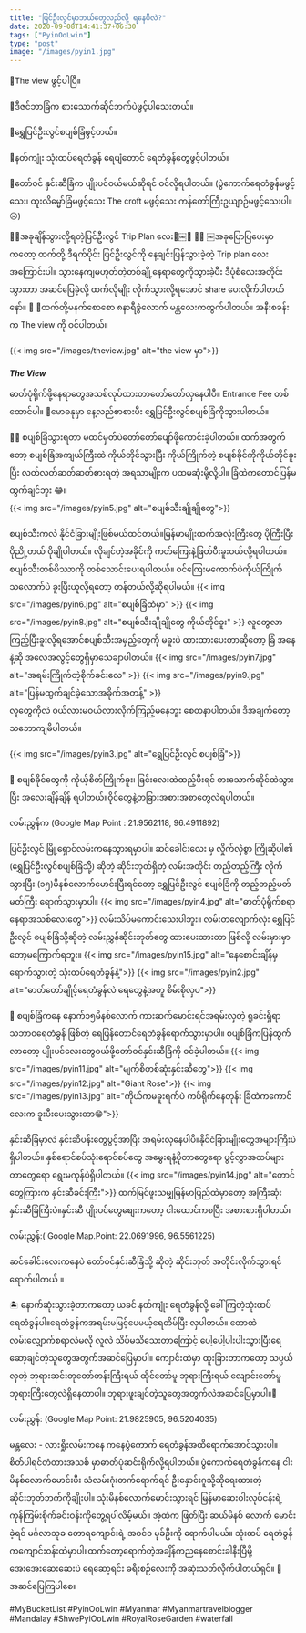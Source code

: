 ```yaml
---
title: "ပြင်ဦးလွင်မှာဘယ်တွေလည်လို့ ရနေပီလဲ?"
date: 2020-09-08T14:41:37+06:30
tags: ["PyinOoLwin"]
type: "post"
image: "/images/pyin1.jpg"
---
```




💚The view ဖွင့်ပါပြီ။

💚ဒီဇင်ဘာခြံက စားသောက်ဆိုင်ဘက်ပဲဖွင့်ပါသေးတယ်။

💚ရွှေပြင်ဦးလွင်စပျစ်ခြံဖွင့်တယ်။

💚နတ်ကျုံး သုံးထပ်ရေတံခွန် ရေပျံတောင် ရေတံခွန်တွေဖွင့်ပါတယ်။

💚တော်ဝင် နှင်းဆီခြံက ပျိုးပင်ဝယ်မယ်ဆိုရင် ဝင်လို့ရပါတယ်။
(ပွဲကောက်ရေတံခွန်မဖွင့်သေး၊ ထူးလိမ္မော်ခြံမဖွင့်သေး The croft မဖွင့်သေး ကန်တော်ကြီးဥယျာဉ်မဖွင့်သေးပါ။😢)




🥰🌲အခုချိန်သွားလို့ရတဲ့ပြင်ဦးလွင် Trip Plan လေး🌲￼🥰
 🌲🌲 ￼အခုပြောပြပေးမှာကတော့ ထက်တို့ ဒီရက်ပိုင်း ပြင်ဦးလွင်ကို နေ့ချင်းပြန်သွားခဲ့တဲ့ Trip plan လေးအကြောင်းပါ။
သွားနေကျမဟုတ်တဲ့တစ်ချို့နေရာတွေကိုသွားခဲ့ပီး ဒီပုံစံလေးအတိုင်း သွားတာ အဆင်ပြေခဲ့လို့ ထက်လိုမျိုး လိုက်သွားလို့ရအောင် share ပေးလိုက်ပါတယ်နော်။ 🥰
🚗ထက်တို့မနက်စောစော ၈နာရီခွဲလောက် မန္တလေးကထွက်ပါတယ်။ 
အနီးစခန်းက The view ကို ဝင်ပါတယ်။

{{< img src="/images/theview.jpg" alt="the view မှာ">}} 

***The View***

ဓာတ်ပုံရိုက်ဖို့နေရာတွေအသစ်လုပ်ထားတာတော်တော်လှနေပါပီ။ Entrance Fee တစ်ထောင်ပါ။
🍛မောဓနုမှာ နေ့လည်စာစားပီး ရွှေပြင်ဦးလွင်စပျစ်ခြံကိုသွားပါတယ်။



🍇🍇 စပျစ်ခြံသွားရတာ မထင်မှတ်ပဲတော်တော်ပျော်ဖို့ကောင်းခဲ့ပါတယ်။ ထက်အတွက်တော့ စပျစ်ခြံအကျယ်ကြီးထဲ ကိုယ်တိုင်သွားပြီး ကိုယ်ကြိုက်တဲ့ စပျစ်ခိုင်ကိုကိုယ်တိုင်ခူးပြီး လတ်လတ်ဆတ်ဆတ်စားရတဲ့ အရသာမျိုးက ပထမဆုံးမို့လို့ပါ။ ခြံထဲကတောင်ပြန်မထွက်ချင်ဘူး 😂။  
{{< img src="/images/pyin5.jpg" alt="စပျစ်သီးချိုချိုတွေ">}} 

စပျစ်သီးကလဲ နိုင်ငံခြားမျိုးဖြစ်မယ်ထင်တယ်။မြန်မာမျိုးထက်အလုံးကြီးတွေ ပိုကြီးပြီး ပိုညို့တယ် ပိုချိုပါတယ်။ လိုချင်တဲ့အခိုင်ကို ကတ်ကြေးနဲ့ဖြတ်ပီးခူးဝယ်လို့ရပါတယ်။ စပျစ်သီးတစ်ပိဿာကို တစ်သောင်းပေးရပါတယ်။ ဝင်ကြေးမကောက်ပဲကိုယ်ကြိုက်သလောက်ပဲ ခူးပြီးယူလို့ရတော့ တန်တယ်လို့ဆိုရပါမယ်။
{{< img src="/images/pyin6.jpg" alt="စပျစ်ခြံထဲမှာ" >}} 
{{< img src="/images/pyin8.jpg" alt="စပျစ်သီးချိုချိုတွေ ကိုယ်တိုင်ခူး" >}} 
လူတွေလာကြည့်ပြီးခူးလို့ရအောင်စပျစ်သီးအမှည့်တွေကို မခူးပဲ ထားထားပေးတာဆိုတော့ ခြံ အနေနဲ့ဆို အလေအလွင့်တွေရှိမှာသေချာပါတယ်။
{{< img src="/images/pyin7.jpg" alt="အရမ်းကြိုက်တဲ့စိုက်ခင်းလေ" >}}
{{< img src="/images/pyin9.jpg" alt="ပြန်မထွက်ချင်ခဲ့သောအခိုက်အတန့်" >}}  
လူတွေကိုလဲ ဝယ်လားမဝယ်လားလိုက်ကြည့်မနေဘူး စေတနာပါတယ်။ ဒီအချက်တော့ သဘောကျမိပါတယ်။ 

{{< img src="/images/pyin3.jpg" alt="ရွှေပြင်ဦးလွင် စပျစ်ခြံ">}}

🍇 စပျစ်ခိုင်တွေကို ကိုယ့်စိတ်ကြိုက်ခူး၊ ခြင်းလေးထဲထည့်ပီးရင် စားသောက်ဆိုင်ထဲသွားပြီး အလေးချိန်ချိန် ရပါတယ်။ဝိုင်တွေနဲ့တခြားအစားအစာတွေလဲရပါတယ်။

လမ်းညွှန်က (Google Map Point : 21.9562118, 96.4911892)


ပြင်ဦးလွင် မြို့ရှောင်လမ်းကနေသွားရမှာပါ။ ဆင်ခေါင်းလေး မှ လှိုက်လှဲစွာ ကြိုဆိုပါ၏ (ရွှေပြင်ဦးလွင်စပျစ်ခြံသ်ို့) ဆိုတဲ့ ဆိုင်းဘုတ်ရှိတဲ့ လမ်းအတိုင်း တည့်တည့်ကြီး လိုက်သွားပြီး (၁၅)မိနစ်လောက်မောင်းပြီးရင်တော့ ရွှေပြင်ဦးလွင် စပျစ်ခြံကို တည့်တည့်မတ်မတ်ကြီး ရောက်သွားမှာပါ။ 
{{< img src="/images/pyin4.jpg" alt="ဓာတ်ပုံရိုက်စရာနေရာအသစ်လေးတွေ">}}
လမ်းသိပ်မကောင်းသေးပါဘူး။ လမ်းတလျောက်လုံး ရွှေပြင်ဦးလွင် စပျစ်ခြံသို့ဆိုတဲ့ လမ်းညွှန်‌ဆိုင်းဘုတ်တွေ ထားပေးထားတာ ဖြစ်လို့ လမ်းမှားမှာတော့မကြောက်ရဘူး။
{{< img src="/images/pyin15.jpg" alt="နေစောင်းချိန်မှ ရောက်သွားတဲ့ သုံးထပ်ရေတံခွန်နဲ့">}} 
{{< img src="/images/pyin2.jpg" alt="ဓာတ်တော်ချိုင့်ရေတံခွန်လဲ ရေတွေနဲ့အတူ စိမ်းစိုလှပ">}} 


🗻 စပျစ်ခြံကနေ နောက်၁၅မိနစ်လောက် ကားဆက်မောင်းရင်အရမ်းလှတဲ့ ရူခင်းရှိရာ သဘာဝရေတံခွန် ဖြစ်တဲ့ ရေပြန်တောင်ရေတံခွန်ရောက်သွားမှာပါ။
စပျစ်ခြံကပြန်ထွက်လာတော့ ပျိုးပင်လေးတွေဝယ်ဖို့တော်ဝင်နှင်းဆီခြံကို ဝင်ခဲ့ပါတယ်။ 
{{< img src="/images/pyin11.jpg" alt="မျက်စိတစ်ဆုံးနှင်းဆီတွေ">}}
{{< img src="/images/pyin12.jpg" alt="Giant Rose">}}
{{< img src="/images/pyin13.jpg" alt="ကိုယ်ကမခူးရက်ပဲ ကပ်ရိုက်နေတုန်း ခြံထဲကကောင်လေးက ခူးပီးပေးသွားတာ😁">}}

နှင်းဆီခြံမှာလဲ နှင်းဆီပန်းတွေပွင့်အာပြီး  အရမ်းလှနေပါပီ။နိုင်ငံခြားမျိုးတွေအများကြီးပဲရှိပါတယ်။
နှစ်ရောင်စပ်သုံးရောင်စပ်တွေ အမွှေးရနံ့ပိုတာတွေရော ပွင့်လွှာအထပ်များတာတွေရော ရွေးမကုန်ပဲရှိပါတယ်။
{{< img src="/images/pyin14.jpg" alt="တောင်တွေကြားက နှင်းဆီခင်းကြီး">}}
 ထက်မြင်ဖူးသမျှမြန်မာပြည်ထဲမှာတော့ အကြီးဆုံးနှင်းဆီခြံကြီးပဲ။နှင်းဆီ ပျိုးပင်တွေစျေးကတော့ ငါးထောင်ကစပြီး အစားစားရှိပါတယ်။

လမ်းညွှန်:( Google Map.Point: 22.0691996, 96.5561225)


 
ဆင်ခေါင်းလေးကနေပဲ တော်ဝင်နှင်းဆီခြံသို့ ဆိုတဲ့ ဆိုင်းဘုတ် အတိုင်းလိုက်သွားရင်ရောက်ပါတယ် ။ 

🏝 နောက်ဆုံးသွားခဲ့တာကတော့ ယခင် နတ်ကျုံး ရေတံခွန်လို့ ခေါ်ကြတဲ့သုံးထပ်ရေတံခွန်ပါ။ရေတံခွန်ကအရမ်းမမြင့်ပေမယ့်ရေတိမ်ပြီး လှပါတယ်။ တောထဲလမ်းလျှောက်စရာလဲမလို လူလဲ သိပ်မသိသေးတာကြောင့် ပေါ့ပေါ့ပါးပါးသွားပြီးရေဆော့ချင်တဲ့သူတွေအတွက်အဆင်ပြေမှာပါ။
ကျောင်းထဲမှာ ထူးခြားတာကတော့ သပ္ပယ်လှတဲ့ ဘုရားဆင်းတုတော်တန်းကြီးရယ် ထိုင်တော်မူ ဘုရားကြီးရယ် လျောင်းတော်မူဘုရားကြီးတွေလဲရှိနေတာပါ။ ဘုရားဖူးချင်တဲ့သူတွေအတွက်လဲအဆင်ပြေမှာပါ။🥰

လမ်းညွှန်: (Google Map Point: 21.9825905, 96.5204035)


မန္တလေး - လားရှိုးလမ်းကနေ ကနေပွဲကောက် ရေတံခွန်အထိရောက်အောင်သွားပါ။စိတ်ပါရင်တံတားအသစ် မှာဓာတ်ပုံဆင်းရိုက်လို့ရပါတယ်။ ပွဲကောက်​​ရေတံခွန်ကနေ ငါးမိနစ်လောက်မောင်းပီး သံလမ်းဂုံးတက်ရောက်ရင် ဦးနှောင်းဂူသို့ဆိုရေးထားတဲ့ ဆိုင်းဘုတ်ဘက်ကိုချိုးပါ။ သုံးမိနစ်လောက်မောင်းသွားရင် မြန်မာဆေးဝါးလုပ်ငန်းရဲ့ ကုန်ကြမ်းစိုက်ခင်းဝန်းကိုတွေ့ရပါလိမ့်မယ်။ အဲ့ထဲက ဖြတ်ပြီး ဆယ်မိနစ် လောက် မောင်းခဲ့ရင် မင်္ဂလာသုခ တောရကျောင်းရဲ့ အဝင်ဝ မုခ်ဦးကို ရောက်ပါမယ်။ သုံးထပ် ရေတံခွန်ကကျောင်းဝန်းထဲမှာပါ။
​ထက်တော့ရောက်တဲ့အချိန်ကညနေစောင်းခါနီးပြီမို့ အေးအေးဆေးဆေးပဲ ရေဆော့ရင်း ခရီးစဉ်လေးကို အဆုံးသတ်လိုက်ပါတယ်ရှင်။ 🥰
အဆင်ပြေကြပါစေ။

#MyBucketList #PyinOoLwin #Myanmar #Myanmartravelblogger #Mandalay #ShwePyiOoLwin #RoyalRoseGarden #waterfall


